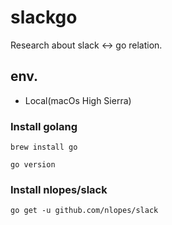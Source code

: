 # slackgo
Research about slack <-> go relation.

## env.
- Local(macOs High Sierra)
### Install golang
```
brew install go

go version
```
### Install nlopes/slack
```
go get -u github.com/nlopes/slack
```
